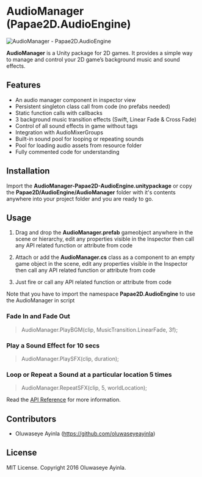 # AudioManager (Papae2D.AudioEngine)
![AudioManager - Papae2D.AudioEngine](https://scontent-lhr3-1.xx.fbcdn.net/v/t1.0-9/15873504_1276004475776287_5532099008590403853_n.jpg?oh=254ed9ac001590d67511b9beaf2b96db&oe=58EC50C7)

**AudioManager** is a Unity package for 2D games. It provides a simple way to manage and control your 2D game’s background music and sound effects.


## Features
- An audio manager component in inspector view 
-	Persistent singleton class call from code (no prefabs needed)
-	Static function calls with callbacks 
-	3 background music transition effects (Swift, Linear Fade & Cross Fade)
-	Control of all sound effects in game without tags
-	Integration with AudioMixerGroups
-	Built-in sound pool for looping or repeating sounds
-	Pool for loading audio assets from resource folder
-	Fully commented code for understanding

## Installation
Import the **AudioManager-Papae2D-AudioEngine.unitypackage** or copy the **Papae2D/AudioEngine/AudioManager** folder with it's contents anywhere into your project folder and you are ready to go.


## Usage
1.  Drag and drop the **AudioManager.prefab** gameobject anywhere in the scene or hierarchy, edit any properties visible in the Inspector then call any API related function or attribute from code

2.  Attach or add the **AudioManager.cs** class as a component to an empty game object in the scene, edit any properties visible in the Inspector then call any API related function or attribute from code

3.  Just fire or call any API related function or attribute from code 

Note that you have to import the namespace **Papae2D.AudioEngine** to use the AudioManager in script


### Fade In and Fade Out
> AudioManager.PlayBGM(clip, MusicTransition.LinearFade, 3f);

### Play a Sound Effect for 10 secs
> AudioManager.PlaySFX(clip, duration);

### Loop or Repeat a Sound at a particular location 5 times
> AudioManager.RepeatSFX(clip, 5, worldLocation);

Read the [API Reference](https://github.com/JackM36/Eazy-Sound-Manager/wiki) for more information.


## Contributors
- Oluwaseye Ayinla (https://github.com/oluwaseyeayinla)


## License
MIT License. Copyright 2016 Oluwaseye Ayinla.
